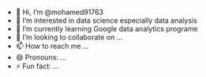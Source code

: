 - 👋 Hi, I’m @mohamed91763
- 👀 I’m interested in data science especially data analysis
- 🌱 I’m currently learning Google data analytics programe
- 💞️ I’m looking to collaborate on ...
- 📫 How to reach me ...
- 😄 Pronouns: ...
- ⚡ Fun fact: ...

<!---
mohamed91763/mohamed91763 is a ✨ special ✨ repository because its `README.md` (this file) appears on your GitHub profile.
You can click the Preview link to take a look at your changes.
--->
